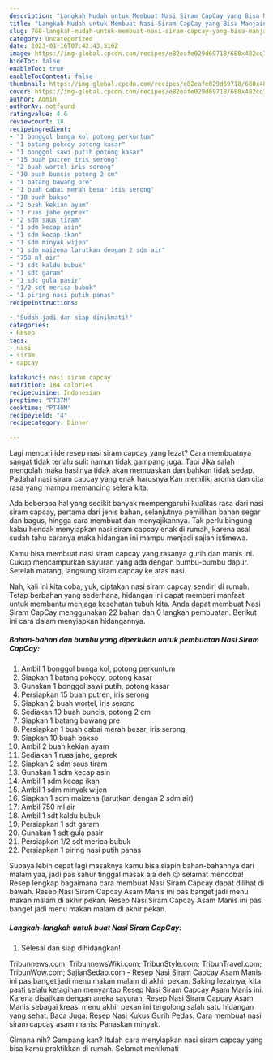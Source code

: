 ```yaml
---
description: "Langkah Mudah untuk Membuat Nasi Siram CapCay yang Bisa Manjain Lidah"
title: "Langkah Mudah untuk Membuat Nasi Siram CapCay yang Bisa Manjain Lidah"
slug: 768-langkah-mudah-untuk-membuat-nasi-siram-capcay-yang-bisa-manjain-lidah
category: Uncategorized
date: 2023-01-16T07:42:43.516Z
image: https://img-global.cpcdn.com/recipes/e82eafe029d69718/680x482cq70/nasi-siram-capcay-foto-resep-utama.jpg
hideToc: false
enableToc: true
enableTocContent: false
thumbnail: https://img-global.cpcdn.com/recipes/e82eafe029d69718/680x482cq70/nasi-siram-capcay-foto-resep-utama.jpg
cover: https://img-global.cpcdn.com/recipes/e82eafe029d69718/680x482cq70/nasi-siram-capcay-foto-resep-utama.jpg
author: Admin
authorAv: notfound
ratingvalue: 4.6
reviewcount: 18
recipeingredient:
- "1 bonggol bunga kol potong perkuntum"
- "1 batang pokcoy potong kasar"
- "1 bonggol sawi putih potong kasar"
- "15 buah putren iris serong"
- "2 buah wortel iris serong"
- "10 buah buncis potong 2 cm"
- "1 batang bawang pre"
- "1 buah cabai merah besar iris serong"
- "10 buah bakso"
- "2 buah kekian ayam"
- "1 ruas jahe geprek"
- "2 sdm saus tiram"
- "1 sdm kecap asin"
- "1 sdm kecap ikan"
- "1 sdm minyak wijen"
- "1 sdm maizena larutkan dengan 2 sdm air"
- "750 ml air"
- "1 sdt kaldu bubuk"
- "1 sdt garam"
- "1 sdt gula pasir"
- "1/2 sdt merica bubuk"
- "1 piring nasi putih panas"
recipeinstructions:

- "Sudah jadi dan siap dinikmati!"
categories:
- Resep
tags:
- nasi
- siram
- capcay

katakunci: nasi siram capcay 
nutrition: 184 calories
recipecuisine: Indonesian
preptime: "PT37M"
cooktime: "PT40M"
recipeyield: "4"
recipecategory: Dinner

---
```



Lagi mencari ide resep nasi siram capcay yang lezat? Cara membuatnya sangat tidak terlalu sulit namun tidak gampang juga. Tapi Jika salah mengolah maka hasilnya tidak akan memuaskan dan bahkan tidak sedap. Padahal nasi siram capcay yang enak harusnya Kan memiliki aroma dan cita rasa yang mampu memancing selera kita.


Ada beberapa hal yang sedikit banyak mempengaruhi kualitas rasa dari nasi siram capcay, pertama dari jenis bahan, selanjutnya pemilihan bahan segar dan bagus, hingga cara membuat dan menyajikannya. Tak perlu bingung kalau hendak menyiapkan nasi siram capcay enak di rumah, karena asal sudah tahu caranya maka hidangan ini mampu menjadi sajian istimewa.

Kamu bisa membuat nasi siram capcay yang rasanya gurih dan manis ini. Cukup mencampurkan sayuran yang ada dengan bumbu-bumbu dapur. Setelah matang, langsung siram capcay ke atas nasi.


Nah, kali ini kita coba, yuk, ciptakan nasi siram capcay sendiri di rumah. Tetap berbahan yang sederhana, hidangan ini dapat memberi manfaat untuk membantu menjaga kesehatan tubuh kita. Anda dapat membuat Nasi Siram CapCay menggunakan 22 bahan dan 0 langkah pembuatan. Berikut ini cara dalam menyiapkan hidangannya.

<!--inarticleads1-->

##### Bahan-bahan dan bumbu yang diperlukan untuk pembuatan Nasi Siram CapCay:

1. Ambil 1 bonggol bunga kol, potong perkuntum
1. Siapkan 1 batang pokcoy, potong kasar
1. Gunakan 1 bonggol sawi putih, potong kasar
1. Persiapkan 15 buah putren, iris serong
1. Siapkan 2 buah wortel, iris serong
1. Sediakan 10 buah buncis, potong 2 cm
1. Siapkan 1 batang bawang pre
1. Persiapkan 1 buah cabai merah besar, iris serong
1. Siapkan 10 buah bakso
1. Ambil 2 buah kekian ayam
1. Sediakan 1 ruas jahe, geprek
1. Siapkan 2 sdm saus tiram
1. Gunakan 1 sdm kecap asin
1. Ambil 1 sdm kecap ikan
1. Ambil 1 sdm minyak wijen
1. Siapkan 1 sdm maizena (larutkan dengan 2 sdm air)
1. Ambil 750 ml air
1. Ambil 1 sdt kaldu bubuk
1. Persiapkan 1 sdt garam
1. Gunakan 1 sdt gula pasir
1. Persiapkan 1/2 sdt merica bubuk
1. Persiapkan 1 piring nasi putih panas


Supaya lebih cepat lagi masaknya kamu bisa siapin bahan-bahannya dari malam yaa, jadi pas sahur tinggal masak aja deh 😉 selamat mencoba! Resep lengkap bagaimana cara membuat Nasi Siram Capcay dapat dilihat di bawah. Resep Nasi Siram Capcay Asam Manis ini pas banget jadi menu makan malam di akhir pekan. Resep Nasi Siram Capcay Asam Manis ini pas banget jadi menu makan malam di akhir pekan. 

<!--inarticleads2-->

##### Langkah-langkah untuk buat Nasi Siram CapCay:


1. Selesai dan siap dihidangkan!

Tribunnews.com; TribunnewsWiki.com; TribunStyle.com; TribunTravel.com; TribunWow.com; SajianSedap.com - Resep Nasi Siram Capcay Asam Manis ini pas banget jadi menu makan malam di akhir pekan. Saking lezatnya, kita pasti selalu ketagihan menyantap Resep Nasi Siram Capcay Asam Manis ini. Karena disajikan dengan aneka sayuran, Resep Nasi Siram Capcay Asam Manis sebagai kreasi menu akhir pekan ini tergolong salah satu hidangan yang sehat. Baca Juga: Resep Nasi Kukus Gurih Pedas. Cara membuat nasi siram capcay asam manis: Panaskan minyak. 

Gimana nih? Gampang kan? Itulah cara menyiapkan nasi siram capcay yang bisa kamu praktikkan di rumah. Selamat menikmati
